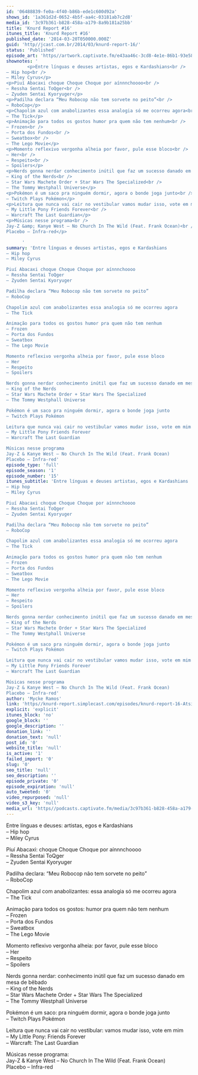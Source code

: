 ```yaml
---
id: '06488839-fe0a-4f40-b86b-ede1c600d92a'
shows_id: '1a361d2d-0652-4b5f-aa4c-03181ab7c2d8'
media_id: '3c97b361-b828-458a-a179-8a9b181a25bb'
title: 'Knurd Report #16'
itunes_title: 'Knurd Report #16'
published_date: '2014-03-20T050000.000Z'
guid: 'http//jcast.com.br/2014/03/knurd-report-16/'
status: 'Published'
episode_art: 'https//artwork.captivate.fm/e43aa46c-3cd8-4e1e-86b1-93e5863c4080/1000-itunes-1582315387.jpg'
shownotes: '
        <p>Entre línguas e deuses artistas, egos e Kardashians<br />
– Hip hop<br />
– Miley Cyrus</p>
<p>Piuí Abacaxi choque Choque Choque por aínnnchoooo<br />
– Ressha Sentai ToQger<br />
– Zyuden Sentai Kyoryuger</p>
<p>Padilha declara “Meu Robocop não tem sorvete no peito”<br />
– RoboCop</p>
<p>Chapolim azul com anabolizantes essa analogia só me ocorreu agora<br />
– The Tick</p>
<p>Animação para todos os gostos humor pra quem não tem nenhum<br />
– Frozen<br />
– Porta dos Fundos<br />
– Sweatbox<br />
– The Lego Movie</p>
<p>Momento reflexivo vergonha alheia por favor, pule esse bloco<br />
– Her<br />
– Respeito<br />
– Spoilers</p>
<p>Nerds gonna nerdar conhecimento inútil que faz um sucesso danado em mesa de bêbado<br />
– King of the Nerds<br />
– Star Wars Machete Order + Star Wars The Specialized<br />
– The Tommy Westphall Universe</p>
<p>Pokémon é um saco pra ninguém dormir, agora o bonde joga junto<br />
– Twitch Plays Pokémon</p>
<p>Leitura que nunca vai cair no vestibular vamos mudar isso, vote em mim<br />
– My Little Pony Friends Forever<br />
– Warcraft The Last Guardian</p>
<p>Músicas nesse programa<br />
Jay-Z &amp; Kanye West – No Church In The Wild (Feat. Frank Ocean)<br />
Placebo – Infra-red</p>

      '
summary: 'Entre línguas e deuses artistas, egos e Kardashians
– Hip hop
– Miley Cyrus

Piuí Abacaxi choque Choque Choque por aínnnchoooo
– Ressha Sentai ToQger
– Zyuden Sentai Kyoryuger

Padilha declara “Meu Robocop não tem sorvete no peito”
– RoboCop

Chapolim azul com anabolizantes essa analogia só me ocorreu agora
– The Tick

Animação para todos os gostos humor pra quem não tem nenhum
– Frozen
– Porta dos Fundos
– Sweatbox
– The Lego Movie

Momento reflexivo vergonha alheia por favor, pule esse bloco
– Her
– Respeito
– Spoilers

Nerds gonna nerdar conhecimento inútil que faz um sucesso danado em mesa de bêbado
– King of the Nerds
– Star Wars Machete Order + Star Wars The Specialized
– The Tommy Westphall Universe

Pokémon é um saco pra ninguém dormir, agora o bonde joga junto
– Twitch Plays Pokémon

Leitura que nunca vai cair no vestibular vamos mudar isso, vote em mim
– My Little Pony Friends Forever
– Warcraft The Last Guardian

Músicas nesse programa
Jay-Z & Kanye West – No Church In The Wild (Feat. Frank Ocean)
Placebo – Infra-red'
episode_type: 'full'
episode_season: '1'
episode_number: '15'
itunes_subtitle: 'Entre línguas e deuses artistas, egos e Kardashians
– Hip hop
– Miley Cyrus

Piuí Abacaxi choque Choque Choque por aínnnchoooo
– Ressha Sentai ToQger
– Zyuden Sentai Kyoryuger

Padilha declara “Meu Robocop não tem sorvete no peito”
– RoboCop

Chapolim azul com anabolizantes essa analogia só me ocorreu agora
– The Tick

Animação para todos os gostos humor pra quem não tem nenhum
– Frozen
– Porta dos Fundos
– Sweatbox
– The Lego Movie

Momento reflexivo vergonha alheia por favor, pule esse bloco
– Her
– Respeito
– Spoilers

Nerds gonna nerdar conhecimento inútil que faz um sucesso danado em mesa de bêbado
– King of the Nerds
– Star Wars Machete Order + Star Wars The Specialized
– The Tommy Westphall Universe

Pokémon é um saco pra ninguém dormir, agora o bonde joga junto
– Twitch Plays Pokémon

Leitura que nunca vai cair no vestibular vamos mudar isso, vote em mim
– My Little Pony Friends Forever
– Warcraft The Last Guardian

Músicas nesse programa
Jay-Z & Kanye West – No Church In The Wild (Feat. Frank Ocean)
Placebo – Infra-red'
author: 'Mycke Ramos'
link: 'https//knurd-report.simplecast.com/episodes/knurd-report-16-AtsiuTHg'
explicit: 'explicit'
itunes_block: 'no'
google_block: ''
google_description: ''
donation_link: ''
donation_text: 'null'
post_id: '0'
website_title: 'null'
is_active: '1'
failed_import: '0'
slug: '0'
seo_title: 'null'
seo_description: ''
episode_private: '0'
episode_expiration: 'null'
auto_tweeted: '0'
video_repurposed: 'null'
video_s3_key: 'null'
media_url: 'https//podcasts.captivate.fm/media/3c97b361-b828-458a-a179-8a9b181a25bb/hipcast-12771-u-391562-s-1-audio_tc.mp3'
---
```

Entre línguas e deuses: artistas, egos e Kardashians  
– Hip hop  
– Miley Cyrus

Piuí Abacaxi: choque Choque Choque por aínnnchoooo  
– Ressha Sentai ToQger  
– Zyuden Sentai Kyoryuger

Padilha declara: “Meu Robocop não tem sorvete no peito”  
– RoboCop

Chapolim azul com anabolizantes: essa analogia só me ocorreu agora  
– The Tick

Animação para todos os gostos: humor pra quem não tem nenhum  
– Frozen  
– Porta dos Fundos  
– Sweatbox  
– The Lego Movie

Momento reflexivo vergonha alheia: por favor, pule esse bloco  
– Her  
– Respeito  
– Spoilers

Nerds gonna nerdar: conhecimento inútil que faz um sucesso danado em mesa de bêbado  
– King of the Nerds  
– Star Wars Machete Order + Star Wars The Specialized  
– The Tommy Westphall Universe

Pokémon é um saco: pra ninguém dormir, agora o bonde joga junto  
– Twitch Plays Pokémon

Leitura que nunca vai cair no vestibular: vamos mudar isso, vote em mim  
– My Little Pony: Friends Forever  
– Warcraft: The Last Guardian

Músicas nesse programa:  
Jay-Z & Kanye West – No Church In The Wild (Feat. Frank Ocean)  
Placebo – Infra-red